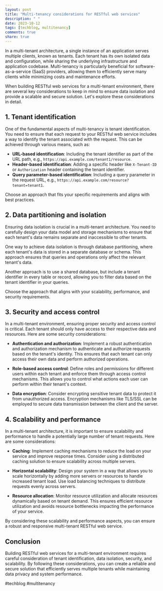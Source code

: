 ```yaml
---
layout: post
title: "Multi-tenancy considerations for RESTful web services"
description: " "
date: 2023-10-12
tags: [techblog, multitenancy]
comments: true
share: true
---
```


In a multi-tenant architecture, a single instance of an application serves multiple clients, known as tenants. Each tenant has its own isolated data and configuration, while sharing the underlying infrastructure and application codebase. Multi-tenancy is particularly beneficial for software-as-a-service (SaaS) providers, allowing them to efficiently serve many clients while minimizing costs and maintenance efforts.

When building RESTful web services for a multi-tenant environment, there are several key considerations to keep in mind to ensure data isolation and provide a scalable and secure solution. Let's explore these considerations in detail.

## 1. Tenant identification

One of the fundamental aspects of multi-tenancy is tenant identification. You need to ensure that each request to your RESTful web service includes a way to identify the tenant associated with the request. This can be achieved through various means, such as:

- **URL-based identification**: Including the tenant identifier as part of the URL path, e.g., `https://api.example.com/tenant1/resource`.
- **Header-based identification**: Adding a specific header like `X-Tenant-ID` or `Authorization` header containing the tenant identifier.
- **Query parameter-based identification**: Including a query parameter in the request URL, e.g., `https://api.example.com/resource?tenant=tenant1`.

Choose an approach that fits your specific requirements and aligns with best practices.

## 2. Data partitioning and isolation

Ensuring data isolation is crucial in a multi-tenant architecture. You need to carefully design your data model and storage mechanisms to ensure that each tenant's data remains separate and inaccessible to other tenants. 

One way to achieve data isolation is through database partitioning, where each tenant's data is stored in a separate database or schema. This approach ensures that queries and operations only affect the relevant tenant's data.

Another approach is to use a shared database, but include a tenant identifier in every table or record, allowing you to filter data based on the tenant identifier in your queries.

Choose the approach that aligns with your scalability, performance, and security requirements.

## 3. Security and access control

In a multi-tenant environment, ensuring proper security and access control is critical. Each tenant should only have access to their respective data and resources. Here are some security considerations:

- **Authentication and authorization**: Implement a robust authentication and authorization mechanism to authenticate and authorize requests based on the tenant's identity. This ensures that each tenant can only access their own data and perform authorized operations.

- **Role-based access control**: Define roles and permissions for different users within each tenant and enforce them through access control mechanisms. This allows you to control what actions each user can perform within their tenant's context.

- **Data encryption**: Consider encrypting sensitive tenant data to protect it from unauthorized access. Encryption mechanisms like TLS/SSL can be employed to secure data transmission between the client and the server.

## 4. Scalability and performance

In a multi-tenant architecture, it is important to ensure scalability and performance to handle a potentially large number of tenant requests. Here are some considerations:

- **Caching**: Implement caching mechanisms to reduce the load on your service and improve response times. Consider using a distributed caching solution to ensure scalability across multiple servers.

- **Horizontal scalability**: Design your system in a way that allows you to scale horizontally by adding more servers or resources to handle increased tenant load. Use load balancing techniques to distribute requests evenly across servers.

- **Resource allocation**: Monitor resource utilization and allocate resources dynamically based on tenant demand. This ensures efficient resource utilization and avoids resource bottlenecks impacting the performance of your service.

By considering these scalability and performance aspects, you can ensure a robust and responsive multi-tenant RESTful web service.

## Conclusion

Building RESTful web services for a multi-tenant environment requires careful consideration of tenant identification, data isolation, security, and scalability. By following these considerations, you can create a reliable and secure solution that efficiently serves multiple tenants while maintaining data privacy and system performance.

#techblog #multitenancy